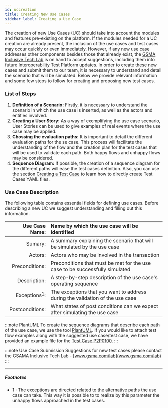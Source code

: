 ```yaml
---
id: uccreation
title: Creating New Use Cases
sidebar_label: Creating a Use Case
---
```


The creation of new Use Cases (UC) should take into account the modules and
features pre-existing on the platform. If the modules needed for a UC creation
are already present, the inclusion of the use cases and test cases may occur
quickly or even immediately. However, if any new use case addresses other
components besides those that already exist, the
[GSMA Inclusive Tech Lab](http://www.gsma.com/lab) is on hand to accept
suggestions, including them into future Interoperability Test Platform updates.
In order to create these new cases and submit them to our team, it is necessary
to understand and detail the scenario that will be simulated. Below we provide
relevant information and some few steps to follow for creating and proposing new
test cases.

### List of Steps

1. **Definition of a Scenario:** Firstly, it is necessary to understand the
   scenario in which the use case is inserted, as well as the actors and
   entities involved.
2. **Creating a User Story:** As a way of exemplifying the use case scenario,
   User Stories can be used to give examples of real events where the use case
   may be applied.
3. **Chossing the evaluation paths:** It is important to detail the different
   evaluation paths for the se case. This process will facilitate the
   understanding of the flow and the creation plan for the test cases that will
   be used to validate each path. Both happy flows and unhappy flows may be
   considered.
4. **Sequence Diagram:** If possible, the creation of a sequence diagram for the
   different paths will ease the test cases definition. Also, you can use the
   section [Creating a Test Case](tctemplate) to learn how to directly create
   Test Cases YAML files.

### Use Case Description

The following table contains essential fields for defining use cases. Before
describing a new UC we suggest understanding and filling out this information.

|                         Use Case Name: | Name by which the use case will be identified                                 |
| -------------------------------------: | :---------------------------------------------------------------------------- |
|                                Sumary: | A summary explaining the scenario that will be simulated by the use case      |
|                                Actors: | Actors who may be involved in the transaction                                 |
|                         Preconditions: | Preconditions that must be met for the use case to be successfully simulated  |
|                           Description: | A step-by-step description of the use case's operating sequence               |
| Exceptions<sup>[1](#exceptions)</sup>: | The exceptions that you want to address during the validation of the use case |
|                        Postconditions: | What states of post conditions can we expect after simulating the use case    |

:::note PlantUML To create the sequence diagrams that describe each path of the
use case, we use the tool [PlantUML](https://plantuml.com/). If you would like
to attach test flow examples along with the suggested use case/test case, we
have provided an example file for the
[Test Case P2P0100](/files/diagrams/p2p0100.plantuml). :::

:::note Use Case Submission Suggestions for new test cases please contact the
GSAMA Inclusive Tech Lab - [www.gsma.com/lab](www.gsma.com/lab) :::

---

##### Footnotes

- <a name="exceptions">1 </a>: The exceptions are directed related to the
  alternative paths the use case can take. This way it is possible to to realize
  by this parameter the unhappy flows approached in the test cases.

